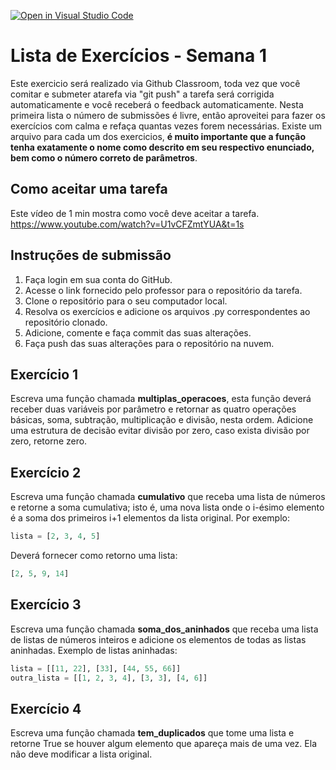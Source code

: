 [![Open in Visual Studio Code](https://classroom.github.com/assets/open-in-vscode-718a45dd9cf7e7f842a935f5ebbe5719a5e09af4491e668f4dbf3b35d5cca122.svg)](https://classroom.github.com/online_ide?assignment_repo_id=11473754&assignment_repo_type=AssignmentRepo)
# Lista de Exercícios - Semana 1

Este exercicio será realizado via Github Classroom, toda vez que você comitar e submeter atarefa via "git push" a tarefa será corrigida automaticamente e você receberá o feedback automaticamente. Nesta primeira lista o número de submissões é livre, então aproveitei para fazer os exercícios com calma e refaça quantas vezes forem necessárias. Existe um arquivo para cada um dos exercicios, **é muito importante que a função tenha exatamente o nome como descrito em seu respectivo enunciado, bem como o número correto de parâmetros**.


## Como aceitar uma tarefa

Este vídeo de 1 min mostra como você deve aceitar a tarefa.
https://www.youtube.com/watch?v=U1vCFZmtYUA&t=1s



## Instruções de submissão

1.  Faça login em sua conta do GitHub.
2.  Acesse o link fornecido pelo professor para o repositório da tarefa.
3.  Clone o repositório para o seu computador local.
4.  Resolva os exercícios e adicione os arquivos .py correspondentes ao repositório clonado.
5.  Adicione, comente e faça commit das suas alterações.
6.  Faça push das suas alterações para o repositório na nuvem.

## Exercício 1

Escreva uma função chamada **multiplas_operacoes**, esta função deverá receber duas variáveis por parâmetro e retornar as quatro operações básicas, soma, subtração, multiplicação e divisão, nesta ordem. Adicione uma estrutura de decisão evitar divisão por zero, caso exista divisão por zero, retorne zero.



## Exercício 2

Escreva uma função chamada **cumulativo** que receba uma lista de números e retorne a soma cumulativa; isto é, uma nova lista onde o i-ésimo elemento é a soma dos primeiros i+1 elementos da lista original. 
Por exemplo:
```python
lista = [2, 3, 4, 5]
```
Deverá fornecer como retorno uma lista:
```python
[2, 5, 9, 14]
```

## Exercício 3

Escreva uma função chamada **soma_dos_aninhados** que receba uma lista de listas de números inteiros e adicione os elementos de todas as listas aninhadas. 
Exemplo de listas aninhadas:
```python
lista = [[11, 22], [33], [44, 55, 66]]
outra_lista = [[1, 2, 3, 4], [3, 3], [4, 6]]
```

## Exercício 4

Escreva uma função chamada  **tem_duplicados**  que tome uma lista e retorne True se houver algum elemento que apareça mais de uma vez. Ela não deve modificar a lista original.